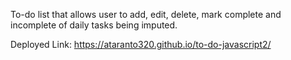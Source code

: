 To-do list that allows user to add, edit, delete, mark complete and incomplete of daily tasks being imputed. 

Deployed Link: https://ataranto320.github.io/to-do-javascript2/